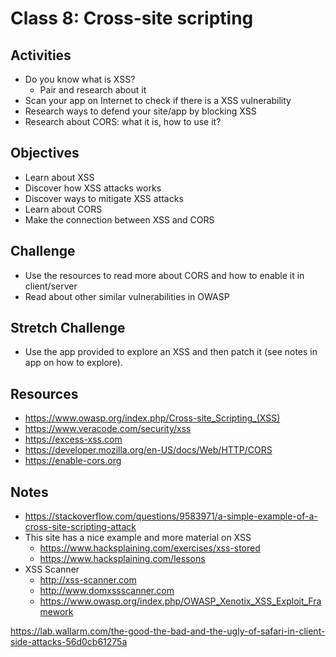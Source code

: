 
# Class 8: Cross-site scripting

## Activities
  - Do you know what is XSS?
    - Pair and research about it
  - Scan your app on Internet to check if there is a XSS vulnerability
  - Research ways to defend your site/app by blocking XSS
  - Research about CORS: what it is, how to use it?

## Objectives
  - Learn about XSS
  - Discover how XSS attacks works
  - Discover ways to mitigate XSS attacks
  - Learn about CORS
  - Make the connection between XSS and CORS

## Challenge
  - Use the resources to read more about CORS and how to enable it in client/server
  - Read about other similar vulnerabilities in OWASP

## Stretch Challenge
  - Use the app provided to explore an XSS and then patch it (see notes in app on how to explore).

## Resources
  - https://www.owasp.org/index.php/Cross-site_Scripting_(XSS)
  - https://www.veracode.com/security/xss
  - https://excess-xss.com
  - https://developer.mozilla.org/en-US/docs/Web/HTTP/CORS
  - https://enable-cors.org

## Notes
  - https://stackoverflow.com/questions/9583971/a-simple-example-of-a-cross-site-scripting-attack
  - This site has a nice example and more material on XSS
    - https://www.hacksplaining.com/exercises/xss-stored
    - https://www.hacksplaining.com/lessons
  - XSS Scanner
    - http://xss-scanner.com
    - http://www.domxssscanner.com
    - https://www.owasp.org/index.php/OWASP_Xenotix_XSS_Exploit_Framework

https://lab.wallarm.com/the-good-the-bad-and-the-ugly-of-safari-in-client-side-attacks-56d0cb61275a